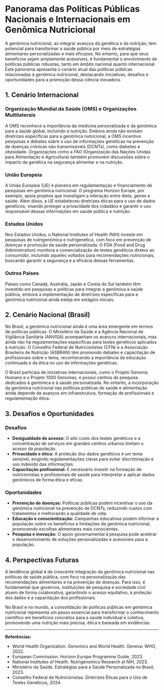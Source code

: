 
# Panorama das Políticas Públicas Nacionais e Internacionais em Genômica Nutricional

A genômica nutricional, ao integrar avanços da genética e da nutrição, tem potencial para transformar a saúde pública por meio de estratégias alimentares personalizadas e mais eficazes. No entanto, para que seus benefícios sejam amplamente acessíveis, é fundamental o envolvimento de políticas públicas robustas, tanto em âmbito nacional quanto internacional. Este panorama apresenta o cenário atual das políticas públicas relacionadas à genômica nutricional, destacando iniciativas, desafios e oportunidades para a promoção dessa ciência inovadora.

## 1. **Cenário Internacional**

### **Organização Mundial da Saúde (OMS) e Organizações Multilaterais**

A OMS reconhece a importância da medicina personalizada e da genômica para a saúde global, incluindo a nutrição. Embora ainda não existam diretrizes específicas para a genômica nutricional, a OMS incentiva pesquisas e debates sobre o uso de informações genéticas na prevenção de doenças crônicas não transmissíveis (DCNTs), como diabetes e obesidade. Organizações como a FAO (Organização das Nações Unidas para Alimentação e Agricultura) também promovem discussões sobre o impacto da genética na segurança alimentar e na nutrição.

### **União Europeia**

A União Europeia (UE) é pioneira em regulamentação e financiamento de pesquisas em genômica nutricional. O programa Horizon Europe, por exemplo, apoia projetos que investigam a interação entre dieta, genes e saúde. Além disso, a UE estabeleceu diretrizes éticas para o uso de dados genéticos, visando proteger a privacidade dos cidadãos e garantir o uso responsável dessas informações em saúde pública e nutrição.

### **Estados Unidos**

Nos Estados Unidos, o National Institutes of Health (NIH) investe em pesquisas de nutrigenômica e nutrigenética, com foco em prevenção de doenças e promoção da saúde personalizada. O FDA (Food and Drug Administration) monitora a comercialização de testes genéticos diretos ao consumidor, incluindo aqueles voltados para recomendações nutricionais, buscando garantir a segurança e a eficácia dessas ferramentas.

### **Outros Países**

Países como Canadá, Austrália, Japão e Coreia do Sul também têm investido em pesquisas e políticas para integrar a genômica à saúde pública, embora a implementação de diretrizes específicas para a genômica nutricional ainda esteja em estágios iniciais.

## 2. **Cenário Nacional (Brasil)**

No Brasil, a genômica nutricional ainda é uma área emergente em termos de políticas públicas. O Ministério da Saúde e a Agência Nacional de Vigilância Sanitária (ANVISA) acompanham os avanços internacionais, mas ainda não há regulamentações específicas para testes genéticos aplicados à nutrição. O Conselho Federal de Nutricionistas (CFN) e a Associação Brasileira de Nutrição (ASBRAN) têm promovido debates e capacitação de profissionais sobre o tema, reconhecendo a importância da educação continuada e da ética no uso de informações genéticas.

O Brasil participa de iniciativas internacionais, como o Projeto Genoma Humano e o Projeto 1000 Genomas, e possui centros de pesquisa dedicados à genômica e à saúde personalizada. No entanto, a incorporação da genômica nutricional nas políticas públicas de saúde e alimentação ainda depende de avanços em infraestrutura, formação de profissionais e regulamentação ética.

## 3. **Desafios e Oportunidades**

### **Desafios**
- **Desigualdade de acesso:** O alto custo dos testes genéticos e a concentração de serviços em grandes centros urbanos limitam o acesso da população.
- **Privacidade e ética:** A proteção dos dados genéticos é um tema sensível, exigindo regulamentações claras para evitar discriminação e uso indevido das informações.
- **Capacitação profissional:** É necessário investir na formação de nutricionistas e profissionais de saúde para interpretar e aplicar dados genômicos de forma ética e eficaz.

### **Oportunidades**
- **Prevenção de doenças:** Políticas públicas podem incentivar o uso da genômica nutricional na prevenção de DCNTs, reduzindo custos com tratamentos e melhorando a qualidade de vida.
- **Educação e conscientização:** Campanhas educativas podem informar a população sobre os benefícios e limitações da genômica nutricional, promovendo escolhas alimentares mais conscientes.
- **Pesquisa e inovação:** O apoio governamental à pesquisa pode acelerar o desenvolvimento de soluções personalizadas e acessíveis para a população.

## 4. **Perspectivas Futuras**

A tendência global é de crescente integração da genômica nutricional nas políticas de saúde pública, com foco na personalização das recomendações alimentares e na prevenção de doenças. Para isso, é fundamental que governos, instituições de pesquisa e sociedade civil atuem de forma colaborativa, garantindo o acesso equitativo, a proteção dos dados e a capacitação dos profissionais.

No Brasil e no mundo, a consolidação de políticas públicas em genômica nutricional representa um passo essencial para transformar o conhecimento científico em benefícios concretos para a saúde individual e coletiva, promovendo uma nutrição mais precisa, ética e baseada em evidências.

---
**Referências:**
- World Health Organization. Genomics and World Health. Geneva: WHO, 2022.
- European Commission. Horizon Europe Programme Guide, 2023.
- National Institutes of Health. Nutrigenomics Research at NIH, 2023.
- Ministério da Saúde. Estratégias para a Saúde Personalizada no Brasil, 2023.
- Conselho Federal de Nutricionistas. Diretrizes Éticas para o Uso de Testes Genéticos, 2024.
```
